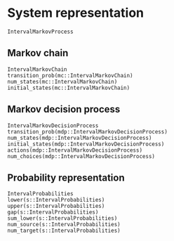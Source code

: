 # System representation

```@docs
IntervalMarkovProcess
```

## Markov chain
```@docs
IntervalMarkovChain
transition_prob(mc::IntervalMarkovChain)
num_states(mc::IntervalMarkovChain)
initial_states(mc::IntervalMarkovChain)
```

## Markov decision process
```@docs
IntervalMarkovDecisionProcess
transition_prob(mdp::IntervalMarkovDecisionProcess)
num_states(mdp::IntervalMarkovDecisionProcess)
initial_states(mdp::IntervalMarkovDecisionProcess)
actions(mdp::IntervalMarkovDecisionProcess)
num_choices(mdp::IntervalMarkovDecisionProcess)
```

## Probability representation
```@docs
IntervalProbabilities
lower(s::IntervalProbabilities)
upper(s::IntervalProbabilities)
gap(s::IntervalProbabilities)
sum_lower(s::IntervalProbabilities)
num_source(s::IntervalProbabilities)
num_target(s::IntervalProbabilities)
```
